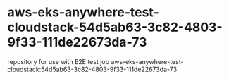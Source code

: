 # aws-eks-anywhere-test-cloudstack-54d5ab63-3c82-4803-9f33-111de22673da-73
repository for use with E2E test job aws-eks-anywhere-test-cloudstack:54d5ab63-3c82-4803-9f33-111de22673da-73

